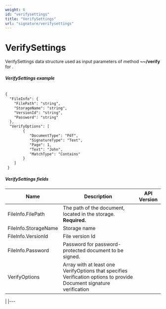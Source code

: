 ```yaml
---
weight: 6
id: "verifysettings"
title: "VerifySettings"
url: "signature/verifysettings"
---
```


# VerifySettings #

VerifySettings data structure used as input parameters of method **~~/verify** for .

 

##### VerifySettings example #####

```html 

{
  "FileInfo": {
    "FilePath": "string",
    "StorageName": "string",
    "VersionId": "string",
    "Password": "string"
  },   
  "VerifyOptions": [
   		{
           "DocumentType": "Pdf",
           "SignatureType": "Text",  
           "Page": 1,
           "Text": "John",
           "MatchType": "Contains"
        }
	]
 }

 ```

##### VerifySettings fields #####

|Name|Description|API Version
|---|---|---
|FileInfo.FilePath|The path of the document, located in the storage. **Required.**| 
|FileInfo.StorageName|Storage name| 
|FileInfo.VersionId|File version Id| 
|FileInfo.Password|Password for password-protected document to be signed.| 
|VerifyOptions|Array with at least one VerifyOptions that specifies Verification options to provide Document signature verification



| 
|---


 

 
